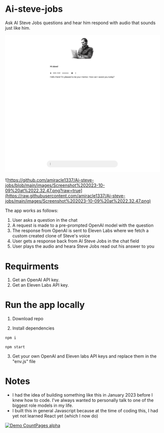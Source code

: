 # Ai-steve-jobs
Ask AI Steve Jobs questions and hear him respond with audio that sounds just like him.

![screenshot](https://raw.githubusercontent.com/amiracle1337/Ai-steve-jobs/main/images/Screenshot%202023-10-09%20at%2022.24.03.png)

![https://github.com/amiracle1337/Ai-steve-jobs/blob/main/images/Screenshot%202023-10-09%20at%2022.32.47.png?raw=true](https://raw.githubusercontent.com/amiracle1337/Ai-steve-jobs/main/images/Screenshot%202023-10-09%20at%2022.32.47.png)

The app works as follows:
  1. User asks a question in the chat
  2. A request is made to a pre-prompted OpenAI model with the question
  3. The response from OpenAI is sent to Eleven Labs where we fetch a custom created clone of Steve's voice
  5. User gets a response back from AI Steve Jobs in the chat field
  6. User plays the audio and heara Steve Jobs read out his answer to you

# Requirments
  1. Get an OpenAI API key.
  2. Get an Eleven Labs API key.


# Run the app locally
  1. Download repo

  2. Install dependencies
```
npm i
```
```
npm start
```
  3. Get your own OpenAI and Eleven labs API keys and replace them in the "env.js" file

# Notes
- I had the idea of building something like this in January 2023 before I knew how to code. I've always wanted to personally talk to one of the biggest role models in my life.
- I built this in general Javascript because at the time of coding this, I had yet not learned React yet (which I now do)
 

[![Demo CountPages alpha](https://share.gifyoutube.com/KzB6Gb.gif)](https://www.youtube.com/watch?v=ek1j272iAmc)

